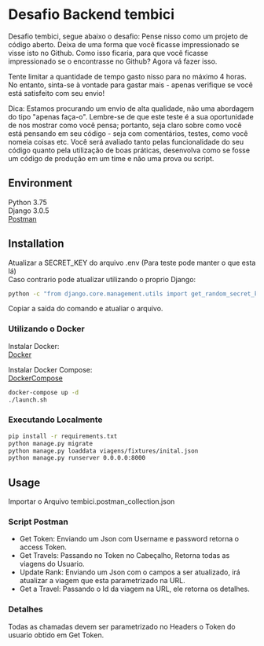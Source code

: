 # Desafio Backend tembici

Desafio tembici, segue abaixo o desafio:
Pense nisso como um projeto de código aberto. Deixa de uma forma que você ficasse impressionado se visse isto no Github. Como isso ficaria, para que você ficasse impressionado se o encontrasse no Github? Agora vá fazer isso.

Tente limitar a quantidade de tempo gasto nisso para no máximo 4 horas. No entanto, sinta-se à vontade para gastar mais - apenas verifique se você está satisfeito com seu envio!

Dica: Estamos procurando um envio de alta qualidade, não uma abordagem do tipo "apenas faça-o". Lembre-se de que este teste é a sua oportunidade de nos mostrar como você pensa; portanto, seja claro sobre como você está pensando em seu código - seja com comentários, testes, como você nomeia coisas etc. Você será avaliado tanto pelas funcionalidade do seu código quanto pela utilização de boas práticas, desenvolva como se fosse um código de produção em um time e não uma prova ou script.

## Environment

Python 3.75  
Django 3.0.5  
[Postman](https://www.postman.com/)

## Installation

Atualizar a SECRET_KEY do arquivo .env (Para teste pode manter o que esta lá)  
Caso contrario pode atualizar utilizando o proprio Django:

```bash
python -c "from django.core.management.utils import get_random_secret_key; print(get_random_secret_key())"
```

Copiar a saida do comando e atualiar o arquivo.

### Utilizando o Docker

Instalar Docker:  
[Docker](https://docs.docker.com/get-docker/)

Instalar Docker Compose:  
[DockerCompose](https://docs.docker.com/compose/install/)

```bash
docker-compose up -d
./launch.sh
```

### Executando Localmente

```bash
pip install -r requirements.txt
python manage.py migrate
python manage.py loaddata viagens/fixtures/inital.json
python manage.py runserver 0.0.0.0:8000
```

## Usage

Importar o Arquivo tembici.postman_collection.json

### Script Postman

* Get Token: Enviando um Json com Username e password retorna o access Token.
* Get Travels: Passando no Token no Cabeçalho, Retorna todas as viagens do Usuario.
* Update Rank: Enviando um Json com o campos a ser atualizado, irá atualizar a viagem que esta parametrizado na URL.
* Get a Travel: Passando o Id da viagem na URL, ele retorna os detalhes.

### Detalhes

Todas as chamadas devem ser parametrizado no Headers o Token do usuario obtido em Get Token.